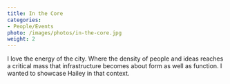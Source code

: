 ```yaml
---
title: In the Core
categories: 
- People/Events
photo: /images/photos/in-the-core.jpg
weight: 2
---
```

I love the energy of the city. Where the density of people and ideas reaches a critical mass that infrastructure becomes about form as well as function. I wanted to showcase Hailey in that context.